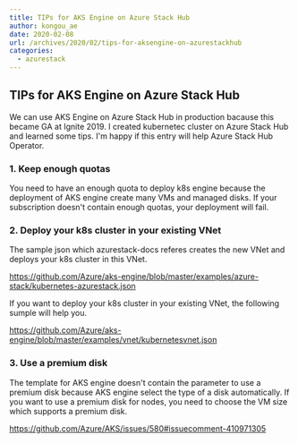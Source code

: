 ```yaml
---
title: TIPs for AKS Engine on Azure Stack Hub
author: kongou_ae
date: 2020-02-08
url: /archives/2020/02/tips-for-aksengine-on-azurestackhub
categories:
  - azurestack
---
```


## TIPs for AKS Engine on Azure Stack Hub

We can use AKS Engine on Azure Stack Hub in production bacause this became GA at Ignite 2019. I created kubernetec cluster on Azure Stack Hub and learned some tips. I'm happy if this entry will help Azure Stack Hub Operator.

### 1. Keep enough quotas

You need to have an enough quota to deploy k8s engine because the deployment of AKS engine create many VMs and managed disks. If your subscription doesn't contain enough quotas, your deployment will fail.

### 2. Deploy your k8s cluster in your existing VNet

The sample json which azurestack-docs referes creates the new VNet and deploys your k8s cluster in this VNet.

https://github.com/Azure/aks-engine/blob/master/examples/azure-stack/kubernetes-azurestack.json

If you want to deploy your k8s cluster in your existing VNet, the following sumple will help you.

https://github.com/Azure/aks-engine/blob/master/examples/vnet/kubernetesvnet.json

### 3. Use a premium disk

The template for AKS engine doesn't contain the parameter to use a premium disk because AKS engine select the type of a disk automatically. If you want to use a premium disk for nodes, you need to choose the VM size which supports a premium disk.

https://github.com/Azure/AKS/issues/580#issuecomment-410971305

